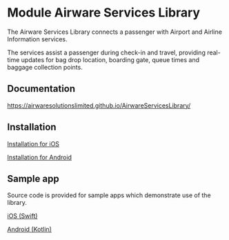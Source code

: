 
# Module Airware Services Library

The Airware Services Library connects a passenger with Airport and Airline Information services.

The services assist a passenger during check-in and travel, providing real-time updates for bag drop location, boarding gate, queue times and baggage collection points.

## Documentation 
https://airwaresolutionslimited.github.io/AirwareServicesLibrary/

## Installation

[Installation for iOS](https://github.com/AirwareSolutionsLimited/Podspecs/blob/main/InstallationIos.md)

[Installation for Android](https://github.com/AirwareSolutionsLimited/Podspecs/blob/main/InstallationAndroid.md)

## Sample app 
Source code is provided for sample apps which demonstrate use of the library.

[iOS (Swift)](https://github.com/AirwareSolutionsLimited/AirwareServicesIos)

[Android (Kotlin)](https://github.com/AirwareSolutionsLimited/AirwareServicesAndroid)



